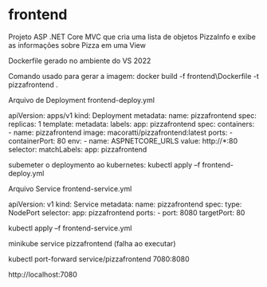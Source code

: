 # frontend
Projeto ASP .NET Core MVC que cria uma lista de objetos PizzaInfo e exibe as informações sobre Pizza em uma View

Dockerfile gerado no ambiente do VS 2022

Comando usado para gerar a imagem:  docker build -f frontend\Dockerfile -t pizzafrontend .

Arquivo de Deployment frontend-deploy.yml

apiVersion: apps/v1
kind: Deployment
metadata:
  name: pizzafrontend
spec:
  replicas: 1
  template:
    metadata:
      labels:
        app: pizzafrontend
    spec:
      containers:
      - name: pizzafrontend
        image: macoratti/pizzafrontend:latest
        ports:
        - containerPort: 80
        env:
        - name: ASPNETCORE_URLS
          value: http://*:80
  selector:
    matchLabels:
        app: pizzafrontend

subemeter o deploymento ao kubernetes: kubectl apply –f frontend-deploy.yml
    
Arquivo Service frontend-service.yml

apiVersion: v1
kind: Service
metadata:
  name: pizzafrontend
spec:
  type: NodePort
  selector:
     app: pizzafrontend
  ports:
    - port: 8080
      targetPort: 80
      
kubectl apply –f frontend-service.yml
     
minikube service pizzafrontend (falha ao executar)

kubectl port-forward service/pizzafrontend 7080:8080

http://localhost:7080


